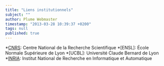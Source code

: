 ```yaml
---
title: "Liens institutionnels"
subject: ""
author: Plume Webmaster
timestamp: "2013-03-28 10:39:37 +0200"
tags: null
published: true
---
```


[ENS Lyon]: http://www.ens-lyon.eu/ (École Normale Supérieure de Lyon)
[DI]: http://www.ens-lyon.fr/DI/ (Département Informatique)
[LIP]: http://www.ens-lyon.fr/LIP/ (Laboratoire d'Informatique du Parallélisme)
[PLUME]: http://www.ens-lyon.fr/LIP/PLUME/ (Équipe Plume)

[CNRS]: http://www.cnrs.fr/ (CNRS)
[INRIA]: http://www.inria.fr/ (INRIA)
[Lyon 1]: http://www.univ-lyon1.fr/ (Université de Lyon 1)

[PPS]: http://www.pps.jussieu.fr/

[29]: http://www.qmul.ac.uk/
[30]: http://www.mat.unisi.it/newsito/dottorando.php?id=174
[31]: http://www.mat.unisi.it/newsito
[36]: http://www2.lifl.fr/~hym/
[38]: http://www.onera.fr/
[39]: http://www.lsv.ens-cachan.fr/%7Elozes/
[40]: http://www.univ-orleans.fr/lifo/Members/David.Teller/
[41]: http://www-igm.univ-mlv.fr/~carayol/
[45]: http://www.di.unito.it/~likavec/

*[CNRS]: Centre National de la Recherche Scientifique
*[ENSL]: École Normale Supérieure de Lyon
*[UCBL]: Université Claude Bernard de Lyon
*[INRIA]: Institut National de Recherche en Informatique et Automatique

